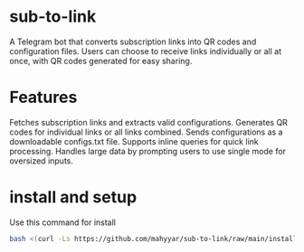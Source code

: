 # sub-to-link

A Telegram bot that converts subscription links into QR codes and configuration files. Users can choose to receive links individually or all at once, with QR codes generated for easy sharing.

# Features

Fetches subscription links and extracts valid configurations.
Generates QR codes for individual links or all links combined.
Sends configurations as a downloadable configs.txt file.
Supports inline queries for quick link processing.
Handles large data by prompting users to use single mode for oversized inputs.


# install and setup
 Use this command for install 

```bash
bash <(curl -Ls https://github.com/mahyyar/sub-to-link/raw/main/install.sh)
```
